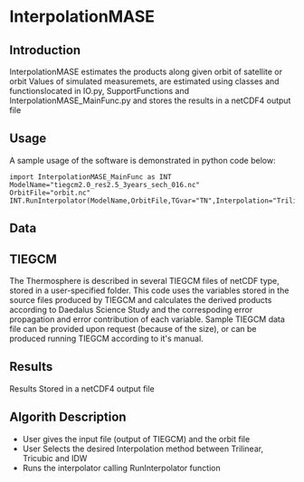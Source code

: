 # InterpolationMASE
## Introduction
InterpolationMASE estimates the products along given orbit of satellite or orbit
Values of simulated measuremets, are estimated using classes and functionslocated in IO.py, SupportFunctions and InterpolationMASE_MainFunc.py and stores the results in a netCDF4 output file

## Usage
A sample usage of the software is demonstrated in python code below:
```
import InterpolationMASE_MainFunc as INT
ModelName="tiegcm2.0_res2.5_3years_sech_016.nc"
OrbitFile="orbit.nc"
INT.RunInterpolator(ModelName,OrbitFile,TGvar="TN",Interpolation="Trilinear",Save=True,outfileName="InterResults.nc")

```

## Data

## TIEGCM
The Thermosphere is described in several TIEGCM files of netCDF type, stored in a user-specified folder.
This code uses the variables stored in the source files produced by TIEGCM and calculates the derived products according to Daedalus Science Study and the correspoding error propagation and error contribution of each variable.
Sample TIEGCM data file can be provided upon request (because of the size), or can be produced running TIEGCM according to it's manual.

## Results
Results Stored in a netCDF4 output file

## Algorith Description
- User gives the input file (output of TIEGCM) and the orbit file
- User Selects the desired Interpolation method between Trilinear, Tricubic and IDW
- Runs the interpolator calling RunInterpolator function
